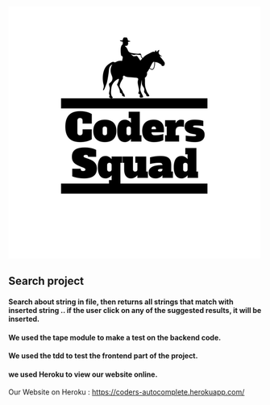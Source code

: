 ![alt text](https://github.com/coders-squad/pomodoro-timer/blob/master/STEAKHOUSE_1_.png)



## Search project
#### Search about string in file, then returns all strings that match with inserted string .. if the user click on any of the suggested results, it will be inserted.


#### We used the tape module to make a test on the backend code.


#### We used the tdd to test the frontend part of the project.


#### we used Heroku to view our website online.
Our Website on Heroku : https://coders-autocomplete.herokuapp.com/
